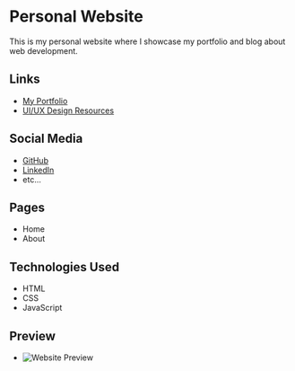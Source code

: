 # Personal Website

This is my personal website where I showcase my portfolio and blog about web development.

## Links

- [My Portfolio](https://myportfolio.com)
- [UI/UX Design Resources](https://www.figma.com/design/i48G6G043bKJyyJgeYSFWK/personal-web-davia?node-id=0-1&t=31HSyLNQY1SZ63Wz-1)

## Social Media

- [GitHub](https://github.com)
- [LinkedIn](https://linkedin.com)
- etc...

## Pages

- Home
- About

## Technologies Used

- HTML
- CSS
- JavaScript

## Preview

- ![Website Preview](link_to_screenshot.png)